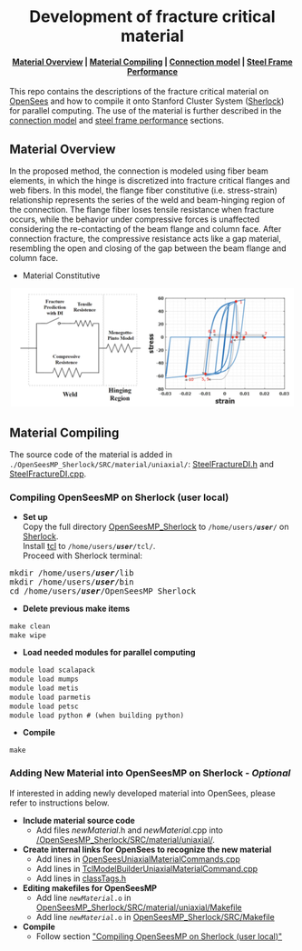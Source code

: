 <!-- prettier-ignore-start -->
<!-- markdownlint-disable -->
<h1 align="center">
    <a>Development of fracture critical material</a>
</h1>

<h4 align="center">
    <a href="#material-overview">Material Overview</a> |
     <a href="#material-compiling">Material Compiling</a> |
    <a href="#connection-model">Connection model</a> |
    <a href="#steel-frame-performance">Steel Frame Performance</a>
</h4>

<!-- markdownlint-enable -->
<!-- prettier-ignore-end -->

This repo contains the descriptions of the fracture critical material on [OpenSees](https://opensees.berkeley.edu/wiki/index.php/Main_Page) and how to compile it onto Stanford Cluster System ([Sherlock](https://www.sherlock.stanford.edu/)) for parallel computing. The use of the material is further described in the [connection model](#connection-model) and [steel frame performance](#steel-frame-performance) sections.

## Material Overview
In the proposed method, the connection is modeled using fiber beam elements, in which the hinge is discretized into fracture critical flanges and web fibers. In this model, the flange fiber constitutive (i.e. stress-strain) relationship represents the series of the weld and beam-hinging region of the connection. The flange fiber loses tensile resistance when fracture occurs, while the behavior under compressive forces is unaffected considering the re-contacting of the beam flange and column face. After connection fracture, the compressive resistance acts like a gap material, resembling the open and closing of the gap between the beam flange and column face.

- Material Constitutive
<p align="center"><img style="max-width:500px" width="640" src="https://github.com/wenyiyen/Fracture-critical-material/blob/master/fig/constitutive.png" alt="constitutive"></p>

## Material Compiling
The source code of the material is added in `./OpenSeesMP_Sherlock/SRC/material/uniaxial/`: [SteelFractureDI.h](https://github.com/wenyiyen/Fracture-critical-material/blob/master/OpenSeesMP_Sherlock/SRC/material/uniaxial/SteelFractureDI.h) and [SteelFractureDI.cpp](https://github.com/wenyiyen/Fracture-critical-material/blob/master/OpenSeesMP_Sherlock/SRC/material/uniaxial/SteelFractureDI.cpp).

### Compiling OpenSeesMP on Sherlock (user local)
- **Set up**\
Copy the full directory [OpenSeesMP_Sherlock](https://github.com/wenyiyen/Fracture-critical-material/tree/master/OpenSeesMP_Sherlock) to <code>/home/users/**_user_**/</code> on [Sherlock](https://www.sherlock.stanford.edu/).\
Install [tcl](https://www.tcl.tk/software/tcltk/) to <code>/home/users/**_user_**/tcl/</code>.\
    Proceed with Sherlock terminal:
<pre>
mkdir /home/users/<b><i>user</b></i>/lib
mkdir /home/users/<b><i>user</b></i>/bin
cd /home/users/<b><i>user</b></i>/OpenSeesMP_Sherlock
</pre>

- **Delete previous make items**
```
make clean
make wipe
```
- **Load needed modules for parallel computing**
```
module load scalapack
module load mumps
module load metis
module load parmetis
module load petsc
module load python # (when building python)
```
- **Compile**
```
make
```
### Adding New Material into OpenSeesMP on Sherlock - *Optional*
If interested in adding newly developed material into OpenSees, please refer to instructions below.
- **Include material source code**
    - Add files *newMaterial*.h and *newMaterial*.cpp into [/OpenSeesMP_Sherlock/SRC/material/uniaxial/](https://github.com/wenyiyen/Fracture-critical-material/tree/master/OpenSeesMP_Sherlock/SRC/material/uniaxial).
- **Create internal links for OpenSees to recognize the new material**
    - Add lines in [OpenSeesUniaxialMaterialCommands.cpp](https://github.com/wenyiyen/Fracture-critical-material/blob/master/OpenSeesMP_Sherlock/SRC/interpreter/OpenSeesUniaxialMaterialCommands.cpp)
    - Add lines in [TclModelBuilderUniaxialMaterialCommand.cpp](https://github.com/wenyiyen/Fracture-critical-material/blob/master/OpenSeesMP_Sherlock/SRC/material/uniaxial/TclModelBuilderUniaxialMaterialCommand.cpp)
    - Add lines in [classTags.h](https://github.com/wenyiyen/Fracture-critical-material/blob/master/OpenSeesMP_Sherlock/SRC/classTags.h)
- **Editing makefiles for OpenSeesMP**
    - Add line <code>*newMaterial*.o</code> in [OpenSeesMP_Sherlock/SRC/material/uniaxial/Makefile](er/OpenSeesMP_Sherlock/SRC/material/uniaxial/Makefile)
    - Add line <code>*newMaterial*.o</code> in [OpenSeesMP_Sherlock/SRC/Makefile](https://github.com/wenyiyen/Fracture-critical-material/blob/master/OpenSeesMP_Sherlock/SRC/Makefile)
- **Compile**
    - Follow section ["Compiling OpenSeesMP on Sherlock (user local)"](#compiling-openseesmp-on-sherlock-(user-local))
